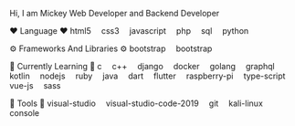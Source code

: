 Hi, I am Mickey 
Web Developer and Backend Developer

❤️ Language ❤️
html5  css3  javascript  php  sql  python 

⚙️ Frameworks And Libraries ⚙️
bootstrap  bootstrap 

📖 Currently Learning 📖
c  c++  django  docker  golang  graphql  kotlin  nodejs  ruby  java  dart  flutter  raspberry-pi  type-script  vue-js  sass 

🧰 Tools 🧰
visual-studio  visual-studio-code-2019  git  kali-linux  console 

